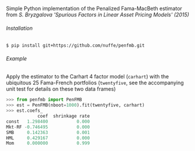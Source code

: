 Simple Python implementation of the Penalized Fama-MacBeth estimator from *S. Bryzgalova 'Spurious Factors in Linear Asset Pricing Models' (2015)*

###### Installation
`$ pip install git+https://github.com/nuffe/penfmb.git`

###### Example
Apply the estimator to the Carhart 4 factor model (`carhart`) with the ubiquitous
25 Fama-French portfolios (`twentyfive`, see the accompanying unit test for details on these two data frames)

```python
>>> from penfmb import PenFMB
>>> est = PenFMB(nboot=1000).fit(twentyfive, carhart)
>>> est.coefs_
            coef  shrinkage rate
const   1.298400           0.000
Mkt-RF -0.746495           0.000
SMB     0.142363           0.001
HML     0.429167           0.000
Mom     0.000000           0.999
```

